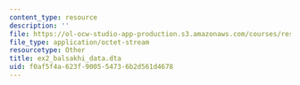 ```yaml
---
content_type: resource
description: ''
file: https://ol-ocw-studio-app-production.s3.amazonaws.com/courses/res-14-001-abdul-latif-jameel-poverty-action-lab-executive-training-evaluating-social-programs-2009-spring-2009/f0af5f4a623f900554736b2d561d4678_ex2_balsakhi_data.dta
file_type: application/octet-stream
resourcetype: Other
title: ex2_balsakhi_data.dta
uid: f0af5f4a-623f-9005-5473-6b2d561d4678
---
```

